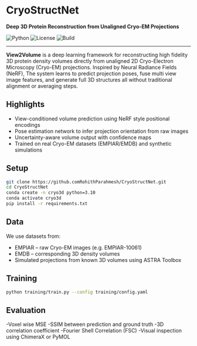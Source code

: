 # CryoStructNet

**Deep 3D Protein Reconstruction from Unaligned Cryo-EM Projections**

![Python](https://img.shields.io/badge/Python-3.10-blue.svg)
![License](https://img.shields.io/badge/license-MIT-green.svg)
![Build](https://img.shields.io/badge/status-research--prototype-orange)

---

**View2Volume** is a deep learning framework for reconstructing high fidelity 3D protein density volumes directly from unaligned 2D Cryo-Electron Microscopy (Cryo-EM) projections. Inspired by Neural Radiance Fields (NeRF), The system learns to predict projection poses, fuse multi view image features, and generate full 3D structures  all without traditional alignment or averaging steps.

## Highlights

- View-conditioned volume prediction using NeRF style positional encodings  
- Pose estimation network to infer projection orientation from raw images  
- Uncertainty-aware volume output with confidence maps  
- Trained on real Cryo-EM datasets (EMPIAR/EMDB) and synthetic simulations  

## Setup

```bash
git clone https://github.comRohithParahmesh/CryoStructNet.git
cd CryoStructNet
conda create -n cryo3d python=3.10
conda activate cryo3d
pip install -r requirements.txt
```
## Data

We use datasets from:
- EMPIAR – raw Cryo-EM images (e.g. EMPIAR-10061)
- EMDB – corresponding 3D density volumes
- Simulated projections from known 3D volumes using ASTRA Toolbox

## Training 
```bash
python training/train.py --config training/config.yaml
```

## Evaluation
-Voxel wise MSE
-SSIM between prediction and ground truth
-3D correlation coefficient
-Fourier Shell Correlation (FSC)
-Visual inspection using ChimeraX or PyMOL
